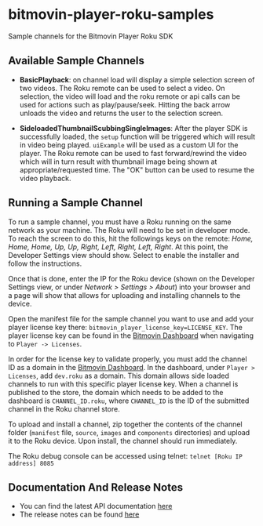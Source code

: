 # bitmovin-player-roku-samples
Sample channels for the Bitmovin Player Roku SDK

## Available Sample Channels
+ **BasicPlayback**: on channel load will display a simple selection screen of two videos. The Roku remote can be used to select a video. On selection, the video will load and the roku remote or api calls can be used for actions such as play/pause/seek. Hitting the back arrow unloads the video and returns the user to the selection screen.

+ **SideloadedThumbnailScubbingSingleImages**: After the player SDK is successfully loaded, the `setup` function will be triggered which will result in video being played. `uiExample` will be used as a custom UI for the player. The Roku remote can be used to fast forward/rewind the video which will in turn result with thumbnail image being shown at appropriate/requested time. The "OK" button can be used to resume the video playback.

## Running a Sample Channel
To run a sample channel, you must have a Roku running on the same network as your machine.
The Roku will need to be set in developer mode. To reach the screen to do this, hit the followings keys on the remote: *Home, Home, Home, Up, Up, Right, Left, Right, Left, Right*.
At this point, the Developer Settings view should show. Select to enable the installer and follow the instructions.

Once that is done, enter the IP for the Roku device (shown on the Developer Settings view, or under *Network > Settings > About*) into your browser and a page will show that allows for uploading and installing channels to the device.

Open the manifest file for the sample channel you want to use and add your player license key there: `bitmovin_player_license_key=LICENSE_KEY`. The player license key can be found in the [Bitmovin Dashboard](http://dashboard.bitmovin.com/) when navigating to `Player -> Licenses`.

In order for the license key to validate properly, you must add the channel ID as a domain in the [Bitmovin Dashboard](http://dashboard.bitmovin.com/). In the dashboard, under `Player > Licenses`, add `dev.roku` as a domain. This domain allows side loaded channels to run with this specific player license key. When a channel is published to the store, the domain which needs to be added to the dashboard is `CHANNEL_ID.roku`, where `CHANNEL_ID` is the ID of the submitted channel in the Roku channel store.

To upload and install a channel, zip together the contents of the channel folder (`manifest` file, `source`, `images` and `components` directories) and upload it to the Roku device. Upon install, the channel should run immediately.

The Roku debug console can be accessed using telnet:
`telnet [Roku IP address] 8085`

## Documentation And Release Notes
+ You can find the latest API documentation [here](https://bitmovin.com/docs/player/api-reference/roku/roku-sdk-api-reference-v1)
+ The release notes can be found [here](https://bitmovin.com/docs/player/releases/roku)
